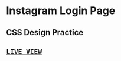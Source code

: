 # Instagram Login Page
## CSS Design Practice

## <code>[LIVE VIEW](https://instagramloginsite.netlify.app/)</code>
